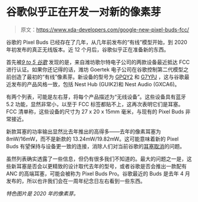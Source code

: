 # 谷歌似乎正在开发一对新的像素芽

> 原文：<https://www.xda-developers.com/google-new-pixel-buds-fcc/>

谷歌的 Pixel Buds 已经存在了几年，从几年前发布的“有线”模型开始，到 2020 年初发布的真正无线版本。近 12 个月后，谷歌似乎正在准备新的东西。

首先被[*9 to 5 谷歌*](https://9to5google.com/2021/03/23/new-google-pixel-buds-incoming-fcc/) 发现的是，来自潍坊歌尔特电子公司的两款设备最近抵达 FCC 进行认证。如果你还记得的话，潍坊 Goertek 电子公司在谷歌控制第二代模型之前创造了最初的“有线”像素芽。新设备的型号为 [GPQY2](https://apps.fcc.gov/oetcf/eas/reports/ViewExhibitReport.cfm?mode=Exhibits&RequestTimeout=500&calledFromFrame=Y&application_id=aL8VHZTVT0K2OMtqEfY9iw%3D%3D&fcc_id=SZGGPQY2) 和 [G7YPJ](https://apps.fcc.gov/oetcf/eas/reports/ViewExhibitReport.cfm?mode=Exhibits&RequestTimeout=500&calledFromFrame=Y&application_id=ndrVHGAlYLhlIKQcjD64hA%3D%3D&fcc_id=SZGG7YPJ) ，这与谷歌最近发布的产品风格一致，包括 Nest Hub (GUIK2)和 Nest Audio (GXCA6)。

有两个列表，可能是左右芽，将每个产品描述为“无线设备”。这些设备具有蓝牙 5.2 功能，显然非常小，以至于 FCC 标签都贴不上，这再次表明它们是耳塞。FCC 清单称，这些设备的尺寸为 27 x 20 x 15mm 毫米，与现有的 Pixel Buds 非常接近。

新款耳塞的功率输出显然比去年推出的高得多——去年的像素耳塞为 8mW/16mW，而不是新款的 13.24mW/19.82mW。这可能意味着新的 Pixel Buds 有望保持与设备更一致的连接，消除人们对当前谷歌的[耳塞取消](https://www.xda-developers.com/pixel-buds-bluetooth-issues-software-update/)的问题。

虽然列表确实透露了一些信息，但仍有很多我们不知道的。最大的问题之一是，这些新耳塞是否会以更精致的设计取代去年的型号，或者谷歌是否会推出一款配有 ANC 的高端耳塞，可能会被称为 Pixel Buds Pro。谷歌最近的 Buds 是去年 4 月发布的，所以也许我们会在一周年纪念日左右看到一些东西。

*特色图片是 2020 年的像素芽。*